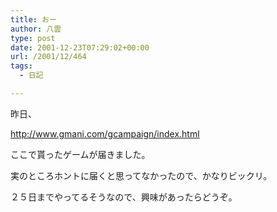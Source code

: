 ```yaml
---
title: おー
author: 八雲
type: post
date: 2001-12-23T07:29:02+00:00
url: /2001/12/464
tags:
  - 日記

---
```

昨日、
  
http://www.gmani.com/gcampaign/index.html
  
ここで貰ったゲームが届きました。
  
実のところホントに届くと思ってなかったので、かなりビックリ。
  
２５日までやってるそうなので、興味があったらどうぞ。
